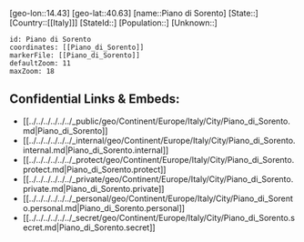 ﻿---
location: [40.63,14.43]
mapzoom: [7,12] 
mapmarker: city 
type: City
tags:
- geo/City


SpocWebEntityId: 33359
isDeleted: false
confidential: public

---
[geo-lon::14.43]
[geo-lat::40.63]
[name::Piano di Sorento]
[State::]
[Country::[[Italy]]]
[StateId::]
[Population::]
[Unknown::]


```leaflet
id: Piano di Sorento
coordinates: [[Piano_di_Sorento]]
markerFile: [[Piano_di_Sorento]]
defaultZoom: 11 
maxZoom: 18
```


## Confidential Links & Embeds: 
- [[../../../../../../_public/geo/Continent/Europe/Italy/City/Piano_di_Sorento.md|Piano_di_Sorento]] 
- [[../../../../../../_internal/geo/Continent/Europe/Italy/City/Piano_di_Sorento.internal.md|Piano_di_Sorento.internal]] 
- [[../../../../../../_protect/geo/Continent/Europe/Italy/City/Piano_di_Sorento.protect.md|Piano_di_Sorento.protect]] 
- [[../../../../../../_private/geo/Continent/Europe/Italy/City/Piano_di_Sorento.private.md|Piano_di_Sorento.private]] 
- [[../../../../../../_personal/geo/Continent/Europe/Italy/City/Piano_di_Sorento.personal.md|Piano_di_Sorento.personal]] 
- [[../../../../../../_secret/geo/Continent/Europe/Italy/City/Piano_di_Sorento.secret.md|Piano_di_Sorento.secret]] 
